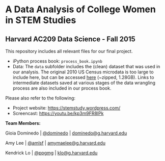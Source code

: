 # A Data Analysis of College Women in STEM Studies

## Harvard AC209 Data Science - Fall 2015

This repository includes all relevant files for our final project.

- iPython process book: `process_book.ipynb`
- Data: The `data` subfolder includes the (clean) dataset that was used in our analysis. The original 2010 US Census microdata is too large to include here, but can be accessed [here](https://copy.com/31nVAgdrBtZcgADm) (~zipped, 1.28GB). Links to intermediate datasets saved at various stages of the data wrangling process are also included in our process book.

Please also refer to the following:

- Project website: https://stemstudy.wordpress.com/
- Screencast: https://youtu.be/kp3m9FR8lPk

**Team Members:**

Gioia Dominedo  |  [@dominedo](https://github.com/dominedo)  |  dominedo@g.harvard.edu

Amy Lee  |  [@amlsf](https://github.com/amlsf)  |  amymaelee@g.harvard.edu

Kendrick Lo  |  [@ppgmg](https://github.com/ppgmg)  |  klo@g.harvard.edu

